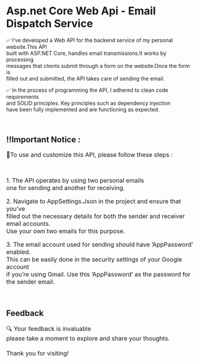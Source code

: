 <div align="left | right | center | justify";>
  
<h1>Asp.net Core Web Api - Email Dispatch Service</h1>

<p>✅ I’ve developed a Web API for the backend service of my personal website.This API <br> built with ASP.NET Core, handles email transmissions.It works by processing<br>messages that clients submit through a form on the website.Once the form is <br>  filled out and submitted, the API takes care of sending the email.</p>

<p>✅  In the process of programming the API, I adhered to clean code requirements <br> and SOLID principles. Key principles such as dependency injection <br> have been fully implemented and are functioning as expected.</p>
<br>
<h2>‼️Important Notice :</h2>
<p style="font-size:16px;">🔹To use and customize this API, please follow these steps :</p>
<br>
<p style="font-size:16px;">1. The API operates by using two personal emails <br> one for sending and another for receiving.</p>
<p style="font-size:16px;">2. Navigate to AppSettings.Json in the project and ensure that you’ve <br> filled out the necessary details for both the sender and receiver email accounts. <br> Use your own two emails for this purpose.</p>
<p style="font-size:16px;">3. The email account used for sending should have ‘AppPassword’ enabled. <br> This can be easily done in the security settings of your Google account <br> if you’re using Gmail. Use this ‘AppPassword’ as the password for the sender email.</p>
<br>
<h2>Feedback</h2>

<p style="font-size:16px;">🔍 Your feedback is invaluable <br> please take a moment to explore and share your thoughts. <br> <br> Thank you for visiting!</p>

</div>
